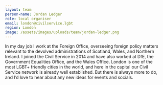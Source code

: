 ```yaml
---
layout: team
person-name: Jordan Ledger
role: local organiser
email: london@civilservice.lgbt
region: London
image: /assets/images/uploads/team/jordan-ledger.png
---
```


In my day job I work at the Foreign Office, overseeing foreign policy matters relevant to the devolved administrations of Scotland, Wales, and Northern Ireland. I joined the Civil Service in 2014 and have also worked at DfE, the Government Equalities Office, and the Wales Office. London is one of the most LGBT+ friendly cities in the world, and here in the capital our Civil Service network is already well established. But there is always more to do, and I’d love to hear about any new ideas for events and socials.

